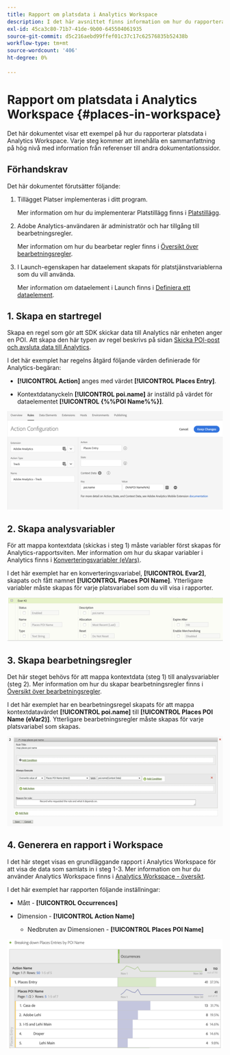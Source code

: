 ```yaml
---
title: Rapport om platsdata i Analytics Workspace
description: I det här avsnittet finns information om hur du rapporterar platsdata i Analytics Workspace.
exl-id: 45ca3c80-71b7-41de-9b00-645504061935
source-git-commit: d5c216aebd99ffef01c37c17c62576835b52438b
workflow-type: tm+mt
source-wordcount: '406'
ht-degree: 0%

---
```


# Rapport om platsdata i Analytics Workspace {#places-in-workspace}

Det här dokumentet visar ett exempel på hur du rapporterar platsdata i Analytics Workspace. Varje steg kommer att innehålla en sammanfattning på hög nivå med information från referenser till andra dokumentationssidor.

## Förhandskrav

Det här dokumentet förutsätter följande:

1. Tillägget Platser implementeras i ditt program.

   Mer information om hur du implementerar Platstillägg finns i [Platstillägg](/help/places-ext-aep-sdks/places-extension/places-extension.md).

1. Adobe Analytics-användaren är administratör och har tillgång till bearbetningsregler.

   Mer information om hur du bearbetar regler finns i [Översikt över bearbetningsregler](https://experienceleague.adobe.com/docs/analytics/admin/admin-tools/manage-report-suites/edit-report-suite/report-suite-general/c-processing-rules/processing-rules.html).

1. I Launch-egenskapen har dataelement skapats för platstjänstvariablerna som du vill använda.

   Mer information om dataelement i Launch finns i [Definiera ett dataelement](/help/use-places-launch-workflow/define-data-elements.md).


## 1. Skapa en startregel

Skapa en regel som gör att SDK skickar data till Analytics när enheten anger en POI. Att skapa den här typen av regel beskrivs på sidan [Skicka POI-post och avsluta data till Analytics](/help/use-places-with-other-solutions/places-adobe-analytics/use-places-adobe-analytics.md).

I det här exemplet har regelns åtgärd följande värden definierade för Analytics-begäran:

* **[!UICONTROL Action]** anges med värdet **[!UICONTROL Places Entry]**.

* Kontextdatanyckeln **[!UICONTROL poi.name]** är inställd på värdet för dataelementet **[!UICONTROL {%%POI Name%%}]**.

![&quot;ange en åtgärd&quot;](/help/assets/pt-setAction.png)

## 2. Skapa analysvariabler

För att mappa kontextdata (skickas i steg 1) måste variabler först skapas för Analytics-rapportsviten. Mer information om hur du skapar variabler i Analytics finns i [Konverteringsvariabler (eVars)](https://experienceleague.adobe.com/docs/analytics/implementation/vars/page-vars/evar.html).

I det här exemplet har en konverteringsvariabel, **[!UICONTROL Evar2]**, skapats och fått namnet **[!UICONTROL Places POI Name]**. Ytterligare variabler måste skapas för varje platsvariabel som du vill visa i rapporter.

![&quot;skapa en analysvariabel&quot;](/help/assets/aa-evar.png)

## 3. Skapa bearbetningsregler

Det här steget behövs för att mappa kontextdata (steg 1) till analysvariabler (steg 2). Mer information om hur du skapar bearbetningsregler finns i [Översikt över bearbetningsregler](https://experienceleague.adobe.com/docs/analytics/admin/admin-tools/manage-report-suites/edit-report-suite/report-suite-general/c-processing-rules/processing-rules.html).

I det här exemplet har en bearbetningsregel skapats för att mappa kontextdatavärdet **[!UICONTROL poi.name]** till **[!UICONTROL Places POI Name (eVar2)]**. Ytterligare bearbetningsregler måste skapas för varje platsvariabel som skapas.

![&quot;skapa en bearbetningsregel&quot;](/help/assets/aa-processing-rule.png)

## 4. Generera en rapport i Workspace

I det här steget visas en grundläggande rapport i Analytics Workspace för att visa de data som samlats in i steg 1-3. Mer information om hur du använder Analytics Workspace finns i [Analytics Workspace - översikt](https://experienceleague.adobe.com/docs/analytics/analyze/analysis-workspace/home.html).

I det här exemplet har rapporten följande inställningar:

* Mått - **[!UICONTROL Occurrences]**

* Dimension - **[!UICONTROL Action Name]**

   * Nedbruten av Dimensionen - **[!UICONTROL Places POI Name]**

![&quot;skapa en rapport på arbetsytan&quot;](/help/assets/aa-workspace.png)
